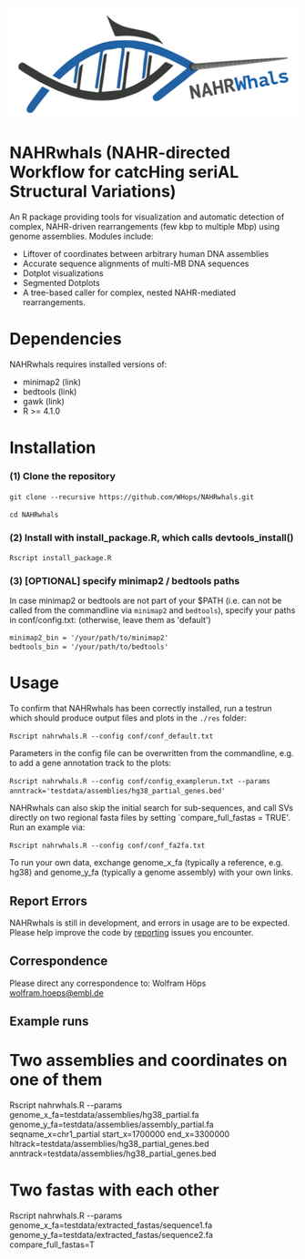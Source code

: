 <img src="https://github.com/WHops/NAHRwhals/blob/main/NAHRwhals.png?raw=true">


# NAHRwhals (NAHR-directed Workflow for catcHing seriAL Structural Variations)
An R package providing tools for visualization and automatic detection of complex, NAHR-driven rearrangements (few kbp to multiple Mbp) using genome assemblies. Modules include:

- Liftover of coordinates between arbitrary human DNA assemblies
- Accurate sequence alignments of multi-MB DNA sequences
- Dotplot visualizations 
- Segmented Dotplots
- A tree-based caller for complex, nested NAHR-mediated rearrangements. 


# Dependencies

NAHRwhals requires installed versions of: 
- minimap2 (link)
- bedtools (link)
- gawk (link)
- R >= 4.1.0
#  Installation

### (1) Clone the repository

`git clone --recursive https://github.com/WHops/NAHRwhals.git`

`cd NAHRwhals`

### (2) Install with install_package.R, which calls devtools_install() 

`Rscript install_package.R`

### (3) [OPTIONAL] specify minimap2 / bedtools paths
In case minimap2 or bedtools are not part of your $PATH (i.e. can not be called from the commandline via `minimap2` and `bedtools`), specify your paths in conf/config.txt: (otherwise, leave them as 'default')

```
minimap2_bin = '/your/path/to/minimap2'
bedtools_bin = '/your/path/to/bedtools'
```


#  Usage

To confirm that NAHRwhals has been correctly installed, run a testrun which should produce output files and plots in the `./res` folder: 

```Rscript nahrwhals.R --config conf/conf_default.txt```



Parameters in the config file can be overwritten from the commandline, e.g. to add a gene annotation track to the plots:

```Rscript nahrwhals.R --config conf/config_examplerun.txt --params anntrack='testdata/assemblies/hg38_partial_genes.bed'```

NAHRwhals can also skip the initial search for sub-sequences, and call SVs directly on two regional fasta files by setting `compare_full_fastas = TRUE'. Run an example via: 

```Rscript nahrwhals.R --config conf/conf_fa2fa.txt```




To run your own data, exchange genome_x_fa (typically a reference, e.g. hg38) and genome_y_fa (typically a genome assembly) with your own links. 

## Report Errors

NAHRwhals is still in development, and errors in usage are to be expected. 
Please help improve the code by [reporting](https://github.com/WHops/nahrchainer/issues/new) issues you encounter.

## Correspondence

Please direct any correspondence to: 
Wolfram Höps
wolfram.hoeps@embl.de


## Example runs

# Two assemblies and coordinates on one of them
Rscript nahrwhals.R --params genome_x_fa=testdata/assemblies/hg38_partial.fa genome_y_fa=testdata/assemblies/assembly_partial.fa seqname_x=chr1_partial start_x=1700000 end_x=3300000 hltrack=testdata/assemblies/hg38_partial_genes.bed anntrack=testdata/assemblies/hg38_partial_genes.bed



# Two fastas with each other
Rscript nahrwhals.R --params genome_x_fa=testdata/extracted_fastas/sequence1.fa genome_y_fa=testdata/extracted_fastas/sequence2.fa compare_full_fastas=T


